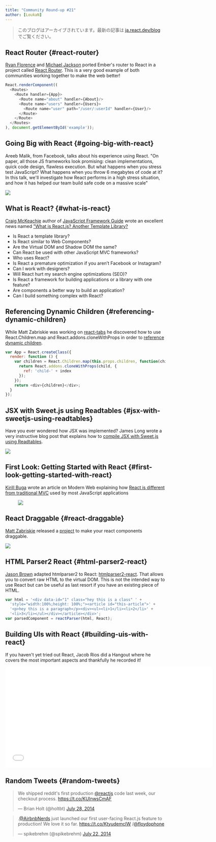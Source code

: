 ```yaml
---
title: "Community Round-up #21"
author: [LoukaN]
---
```


<div class="scary">

> このブログはアーカイブされています。最新の記事は [ja.react.dev/blog](https://ja.react.dev/blog) でご覧ください。

</div>

## React Router {#react-router}
[Ryan Florence](http://ryanflorence.com/) and [Michael Jackson](https://twitter.com/mjackson) ported Ember's router to React in a project called [React Router](https://github.com/rackt/react-router). This is a very good example of both communities working together to make the web better!

```javascript
React.renderComponent((
  <Routes>
    <Route handler={App}>
      <Route name="about" handler={About}/>
      <Route name="users" handler={Users}>
        <Route name="user" path="/user/:userId" handler={User}/>
      </Route>
    </Route>
  </Routes>
), document.getElementById('example'));
```

## Going Big with React {#going-big-with-react}

Areeb Malik, from Facebook, talks about his experience using React. "On paper, all those JS frameworks look promising: clean implementations, quick code design, flawless execution. But what happens when you stress test JavaScript? What happens when you throw 6 megabytes of code at it? In this talk, we'll investigate how React performs in a high stress situation, and how it has helped our team build safe code on a massive scale"

[![](../images/blog/skills-matter.png)](https://skillsmatter.com/skillscasts/5429-going-big-with-react)

<!--
<iframe allowfullscreen="" data-progress="true" frameborder="0" height="390" id="vimeo-player" mozallowfullscreen="" src="//player.vimeo.com/video/100245392?api=1&amp;title=0" webkitallowfullscreen="" width="640"></iframe>
-->


## What is React? {#what-is-react}

[Craig McKeachie](http://www.funnyant.com/author/admin/) author of [JavaScript Framework Guide](http://www.funnyant.com/javascript-framework-guide/) wrote an excellent news named ["What is React.js? Another Template Library?](http://www.funnyant.com/reactjs-what-is-it/)

- Is React a template library?
- Is React similar to Web Components?
- Are the Virtual DOM and Shadow DOM the same?
- Can React be used with other JavaScript MVC frameworks?
- Who uses React?
- Is React a premature optimization if you aren’t Facebook or Instagram?
- Can I work with designers?
- Will React hurt my search engine optimizations (SEO)?
- Is React a framework for building applications or a library with one feature?
- Are components a better way to build an application?
- Can I build something complex with React?


## Referencing Dynamic Children {#referencing-dynamic-children}

While Matt Zabriskie was working on [react-tabs](https://www.npmjs.com/package/react-tabs) he discovered how to use React.Children.map and React.addons.cloneWithProps in order to [reference dynamic children](http://www.mattzabriskie.com/blog/react-referencing-dynamic-children).

```javascript
var App = React.createClass({
  render: function () {
    var children = React.Children.map(this.props.children, function(child, index) {
      return React.addons.cloneWithProps(child, {
        ref: 'child-' + index
      });
    });
    return <div>{children}</div>;
  }
});
```


## JSX with Sweet.js using Readtables {#jsx-with-sweetjs-using-readtables}

Have you ever wondered how JSX was implemented? James Long wrote a very instructive blog post that explains how to [compile JSX with Sweet.js using Readtables](http://jlongster.com/Compiling-JSX-with-Sweet.js-using-Readtables).

[![](../images/blog/sweet-jsx.png)](http://jlongster.com/Compiling-JSX-with-Sweet.js-using-Readtables)


## First Look: Getting Started with React {#first-look-getting-started-with-react}

[Kirill Buga](http://modernweb.com/authors/kirill-buga/) wrote an article on Modern Web explaining how [React is different from traditional MVC](http://modernweb.com/2014/07/23/getting-started-reactjs/) used by most JavaScript applications

<figure><a href="http://modernweb.com/2014/07/23/getting-started-reactjs"><img src="../images/blog/first-look.png" /></a></figure>


## React Draggable {#react-draggable}

[Matt Zabriskie](https://github.com/mzabriskie) released a [project](https://github.com/mzabriskie/react-draggable) to make your react components draggable.

[![](../images/blog/react-draggable.png)](https://mzabriskie.github.io/react-draggable/example/)


## HTML Parser2 React {#html-parser2-react}

[Jason Brown](https://browniefed.github.io/) adapted htmlparser2 to React: [htmlparser2-react](https://www.npmjs.com/package/htmlparser2-react). That allows you to convert raw HTML to the virtual DOM.
This is not the intended way to use React but can be useful as last resort if you have an existing piece of HTML.

```javascript
var html = '<div data-id="1" class="hey this is a class" ' +
  'style="width:100%;height: 100%;"><article id="this-article">' +
  '<p>hey this is a paragraph</p><div><ul><li>1</li><li>2</li>' +
  '<li>3</li></ul></div></article></div>';
var parsedComponent = reactParser(html, React);
```


## Building UIs with React {#building-uis-with-react}

If you haven't yet tried out React, Jacob Rios did a Hangout where he covers the most important aspects and thankfully he recorded it!

<iframe width="650" height="315" src="//www.youtube-nocookie.com/embed/lAn7GVoGlKU" frameborder="0" allowfullscreen></iframe>


## Random Tweets {#random-tweets}

<blockquote class="twitter-tweet" lang="en"><p>We shipped reddit&#39;s first production <a href="https://twitter.com/reactjs">@reactjs</a> code last week, our checkout process.&#10;&#10;<a href="https://t.co/KUInwsCmAF">https://t.co/KUInwsCmAF</a></p>&mdash; Brian Holt (@holtbt) <a href="https://twitter.com/holtbt/statuses/493852312604254208">July 28, 2014</a></blockquote>
<blockquote class="twitter-tweet" lang="en"><p>.<a href="https://twitter.com/AirbnbNerds">@AirbnbNerds</a> just launched our first user-facing React.js feature to production! We love it so far. <a href="https://t.co/KtyudemcIW">https://t.co/KtyudemcIW</a> /<a href="https://twitter.com/floydophone">@floydophone</a></p>&mdash; spikebrehm (@spikebrehm) <a href="https://twitter.com/spikebrehm/statuses/491645223643013121">July 22, 2014</a></blockquote>

